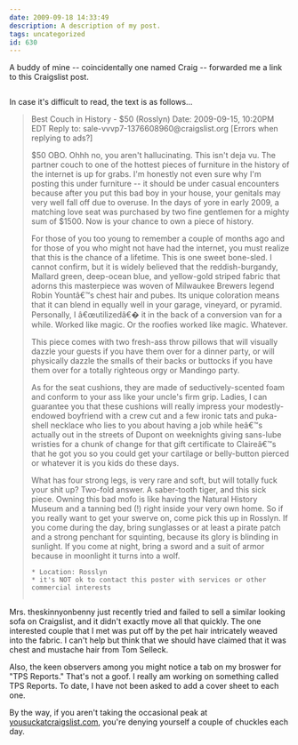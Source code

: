 ```yaml
---
date: 2009-09-18 14:33:49
description: A description of my post.
tags: uncategorized
id: 630
---
```

A buddy of mine -- coincidentally one named Craig -- forwarded me a link to this Craigslist post.

<img src="/img/craigslist09152009.jpg" alt="" />

In case it's difficult to read, the text is as follows...

<blockquote>Best Couch in History - $50 (Rosslyn)
Date: 2009-09-15, 10:20PM EDT
Reply to: sale-vvvp7-1376608960@craigslist.org [Errors when replying to ads?]

$50 OBO. Ohhh no, you aren't hallucinating. This isn't deja vu. The partner couch to one of the hottest pieces of furniture in the history of the internet is up for grabs. I'm honestly not even sure why I'm posting this under furniture -- it should be under casual encounters because after you put this bad boy in your house, your genitals may very well fall off due to overuse. In the days of yore in early 2009, a matching love seat was purchased by two fine gentlemen for a mighty sum of $1500. Now is your chance to own a piece of history.

For those of you too young to remember a couple of months ago and for those of you who might not have had the internet, you must realize that this is the chance of a lifetime. This is one sweet bone-sled. I cannot confirm, but it is widely believed that the reddish-burgandy, Mallard green, deep-ocean blue, and yellow-gold striped fabric that adorns this masterpiece was woven of Milwaukee Brewers legend Robin Yountâ€™s chest hair and pubes. Its unique coloration means that it can blend in equally well in your garage, vineyard, or pyramid. Personally, I â€œutilizedâ€� it in the back of a conversion van for a while. Worked like magic. Or the roofies worked like magic. Whatever.

This piece comes with two fresh-ass throw pillows that will visually dazzle your guests if you have them over for a dinner party, or will physically dazzle the smalls of their backs or buttocks if you have them over for a totally righteous orgy or Mandingo party.

As for the seat cushions, they are made of seductively-scented foam and conform to your ass like your uncle's firm grip. Ladies, I can guarantee you that these cushions will really impress your modestly-endowed boyfriend with a crew cut and a few ironic tats and puka-shell necklace who lies to you about having a job while heâ€™s actually out
in the streets of Dupont on weeknights giving sans-lube wristies for a chunk of change for that gift certificate to Claireâ€™s that he got you so you could get your cartilage or belly-button pierced or whatever it is you kids do these days.

What has four strong legs, is very rare and soft, but will totally fuck your shit up? Two-fold answer. A saber-tooth tiger, and this sick piece. Owning this bad mofo is like having the Natural History Museum and a tanning bed (!) right inside your very own home. So if you really want to get your swerve on, come pick this up in Rosslyn. If you come during the day, bring sunglasses or at least a pirate patch and a strong penchant for squinting, because its glory is blinding in sunlight. If you come at night, bring a sword and a suit of armor because in moonlight it turns into a wolf.

    * Location: Rosslyn
    * it's NOT ok to contact this poster with services or other commercial interests

<img src="/img/craigslistcouch.jpg" alt="" /></blockquote>

Mrs. theskinnyonbenny just recently tried and failed to sell a similar looking sofa on Craigslist, and it didn't exactly move all that quickly.  The one interested couple that I met was put off by the pet hair intricately weaved into the fabric.  I can't help but think that we should have claimed that it was chest and mustache hair from Tom Selleck.

Also, the keen observers among you might notice a tab on my broswer for "TPS Reports."  That's not a goof.  I really am working on something called TPS Reports.  To date, I have not been asked to add a cover sheet to each one.

By the way, if you aren't taking the occasional peak at <a href="http://yousuckatcraigslist.com" target="_blank">yousuckatcraigslist.com</a>, you're denying yourself a couple of chuckles each day.



